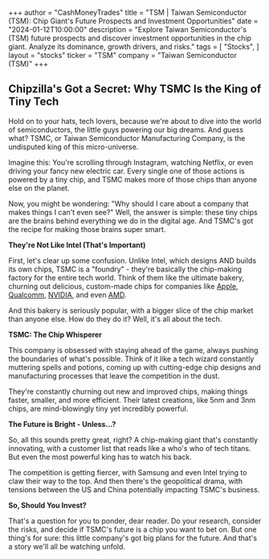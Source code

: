 +++
author = "CashMoneyTrades"
title = "TSM |  Taiwan Semiconductor (TSM): Chip Giant's Future Prospects and Investment Opportunities"
date = "2024-01-12T10:00:00"
description = "Explore Taiwan Semiconductor's (TSM) future prospects and discover investment opportunities in the chip giant. Analyze its dominance, growth drivers, and risks."
tags = [
"Stocks",
]
layout = "stocks"
ticker = "TSM"
company = "Taiwan Semiconductor (TSM)"
+++
        


## Chipzilla's Got a Secret: Why TSMC Is the King of Tiny Tech

Hold on to your hats, tech lovers, because we're about to dive into the world of semiconductors, the little guys powering our big dreams. And guess what? TSMC, or Taiwan Semiconductor Manufacturing Company, is the undisputed king of this micro-universe.

Imagine this: You're scrolling through Instagram, watching Netflix, or even driving your fancy new electric car.  Every single one of those actions is powered by a tiny chip, and TSMC makes more of those chips than anyone else on the planet. 

Now, you might be wondering: "Why should I care about a company that makes things I can't even see?" Well, the answer is simple: these tiny chips are the brains behind everything we do in the digital age.  And TSMC's got the recipe for making those brains super smart.

**They're Not Like Intel (That's Important)**

First, let's clear up some confusion. Unlike Intel, which designs AND builds its own chips, TSMC is a "foundry" - they're basically the chip-making factory for the entire tech world. Think of them like the ultimate bakery, churning out delicious, custom-made chips for companies like [Apple](/stocks/aapl/), [Qualcomm](/stocks/qcom/), [NVIDIA](/stocks/nvda/), and even [AMD](/stocks/amd/).  

And this bakery is seriously popular, with a bigger slice of the chip market than anyone else. How do they do it?  Well, it's all about the tech.

**TSMC: The Chip Whisperer**

This company is obsessed with staying ahead of the game, always pushing the boundaries of what's possible.  Think of it like a tech wizard constantly muttering spells and potions,  coming up with cutting-edge chip designs and manufacturing processes that leave the competition in the dust.

They're constantly churning out new and improved chips, making things faster, smaller, and more efficient.  Their latest creations, like 5nm and 3nm chips, are mind-blowingly tiny yet incredibly powerful.

**The Future is Bright - Unless...?**

So, all this sounds pretty great, right? A chip-making giant that's constantly innovating, with a customer list that reads like a who's who of tech titans. But even the most powerful king has to watch his back. 

The competition is getting fiercer, with Samsung and even Intel trying to claw their way to the top.  And then there's the geopolitical drama, with tensions between the US and China potentially impacting TSMC's business. 

**So, Should You Invest?**

That's a question for you to ponder, dear reader.  Do your research, consider the risks, and decide if TSMC's future is a chip you want to bet on. But one thing's for sure: this little company's got big plans for the future.  And that's a story we'll all be watching unfold. 

        